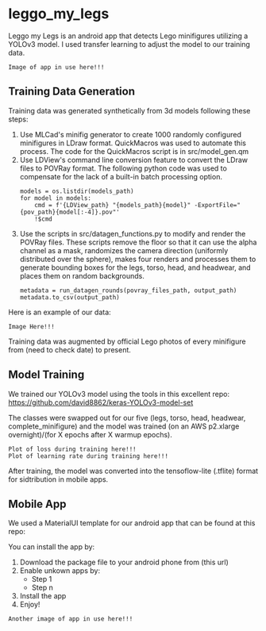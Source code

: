 # leggo_my_legs

Leggo my Legs is an android app that detects Lego minifigures utilizing a YOLOv3 model. I used transfer learning to adjust the model to our training data.

```
Image of app in use here!!!
```

## Training Data Generation

Training data was generated synthetically from 3d models following these steps:

1. Use MLCad's minifig generator to create 1000 randomly configured minifigures in LDraw format. QuickMacros was used to automate this process. The code for the QuickMacros script is in src/model_gen.qm
2. Use LDView's command line conversion feature to convert the LDraw files to POVRay format. The following python code was used to compensate for the lack of a built-in batch processing option.
    ```
    models = os.listdir(models_path)
    for model in models:
        cmd = f'{LDView_path} "{models_path}{model}" -ExportFile="{pov_path}{model[:-4]}.pov"'
        !$cmd
    ```
3. Use the scripts in src/datagen_functions.py to modify and render the POVRay files. These scripts remove the floor so that it can use the alpha channel as a mask, randomizes the camera direction (uniformly distributed over the sphere), makes four renders and processes them to generate bounding boxes for the legs, torso, head, and headwear, and places them on random backgrounds.
    ```
    metadata = run_datagen_rounds(povray_files_path, output_path)
    metadata.to_csv(output_path)
    ```

Here is an example of our data:

```
Image Here!!!
```

Training data was augmented by official Lego photos of every minifigure from (need to check date) to present.

## Model Training

We trained our YOLOv3 model using the tools in this excellent repo: https://github.com/david8862/keras-YOLOv3-model-set

The classes were swapped out for our five (legs, torso, head, headwear, complete_minifigure) and the model was trained (on an AWS p2.xlarge overnight)/(for X epochs after X warmup epochs).

```
Plot of loss during training here!!!
Plot of learning rate during training here!!!
```

After training, the model was converted into the tensoflow-lite (.tflite) format for sidtribution in mobile apps.

## Mobile App

We used a MaterialUI template for our android app that can be found at this repo: 

You can install the app by:
1. Download the package file to your android phone from (this url)
2. Enable unkown apps by:
    - Step 1
    - Step n
3. Install the app
4. Enjoy!

```
Another image of app in use here!!!
```